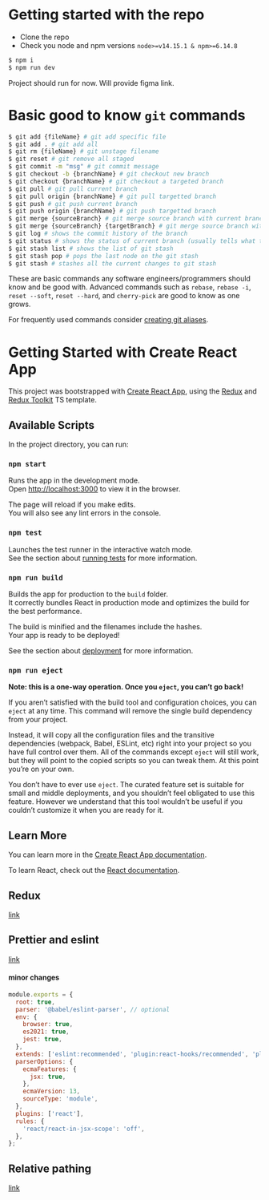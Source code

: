 # Getting started with the repo

- Clone the repo
- Check you node and npm versions `node>=v14.15.1 & npm>=6.14.8`

```bash
$ npm i
$ npm run dev
```

Project should run for now. Will provide figma link.

# Basic good to know `git` commands

```bash
$ git add {fileName} # git add specific file
$ git add . # git add all
$ git rm {fileName} # git unstage filename
$ git reset # git remove all staged
$ git commit -m "msg" # git commit message
$ git checkout -b {branchName} # git checkout new branch
$ git checkout {branchName} # git checkout a targeted branch
$ git pull # git pull current branch
$ git pull origin {branchName} # git pull targetted branch
$ git push # git push current branch
$ git push origin {branchName} # git push targetted branch
$ git merge {sourceBranch} # git merge source branch with current branch
$ git merge {sourceBranch} {targetBranch} # git merge source branch with targetted branch
$ git log # shows the commit history of the branch
$ git status # shows the status of current branch (usually tells what to do next as well)
$ git stash list # shows the list of git stash
$ git stash pop # pops the last node on the git stash
$ git stash # stashes all the current changes to git stash
```

These are basic commands any software engineers/programmers should know and be good with. Advanced commands such as `rebase`, `rebase -i`, `reset --soft`, `reset --hard`, and `cherry-pick` are good to know as one grows.

For frequently used commands consider [creating git aliases](https://www.freecodecamp.org/news/how-to-use-git-aliases/).

# Getting Started with Create React App

This project was bootstrapped with [Create React App](https://github.com/facebook/create-react-app), using the [Redux](https://redux.js.org/) and [Redux Toolkit](https://redux-toolkit.js.org/) TS template.

## Available Scripts

In the project directory, you can run:

### `npm start`

Runs the app in the development mode.\
Open [http://localhost:3000](http://localhost:3000) to view it in the browser.

The page will reload if you make edits.\
You will also see any lint errors in the console.

### `npm test`

Launches the test runner in the interactive watch mode.\
See the section about [running tests](https://facebook.github.io/create-react-app/docs/running-tests) for more information.

### `npm run build`

Builds the app for production to the `build` folder.\
It correctly bundles React in production mode and optimizes the build for the best performance.

The build is minified and the filenames include the hashes.\
Your app is ready to be deployed!

See the section about [deployment](https://facebook.github.io/create-react-app/docs/deployment) for more information.

### `npm run eject`

**Note: this is a one-way operation. Once you `eject`, you can’t go back!**

If you aren’t satisfied with the build tool and configuration choices, you can `eject` at any time. This command will remove the single build dependency from your project.

Instead, it will copy all the configuration files and the transitive dependencies (webpack, Babel, ESLint, etc) right into your project so you have full control over them. All of the commands except `eject` will still work, but they will point to the copied scripts so you can tweak them. At this point you’re on your own.

You don’t have to ever use `eject`. The curated feature set is suitable for small and middle deployments, and you shouldn’t feel obligated to use this feature. However we understand that this tool wouldn’t be useful if you couldn’t customize it when you are ready for it.

## Learn More

You can learn more in the [Create React App documentation](https://facebook.github.io/create-react-app/docs/getting-started).

To learn React, check out the [React documentation](https://reactjs.org/).

## Redux

[link](https://react-redux.js.org/introduction/getting-started)

## Prettier and eslint

[link](https://dev.to/knowankit/setup-eslint-and-prettier-in-react-app-357b)

#### minor changes

```js
module.exports = {
  root: true,
  parser: '@babel/eslint-parser', // optional
  env: {
    browser: true,
    es2021: true,
    jest: true,
  },
  extends: ['eslint:recommended', 'plugin:react-hooks/recommended', 'plugin:prettier/recommended'],
  parserOptions: {
    ecmaFeatures: {
      jsx: true,
    },
    ecmaVersion: 13,
    sourceType: 'module',
  },
  plugins: ['react'],
  rules: {
    'react/react-in-jsx-scope': 'off',
  },
};
```

## Relative pathing

[link](https://create-react-app.dev/docs/importing-a-component/#absolute-imports)
